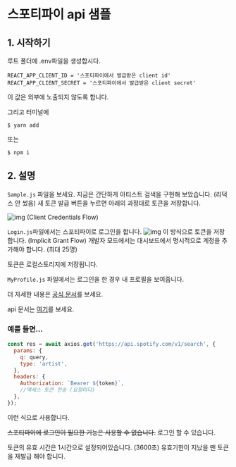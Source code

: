 # 스포티파이 api 샘플

## 1. 시작하기

루트 폴더에 .env파일을 생성합시다.

```
REACT_APP_CLIENT_ID = '스포티파이에서 발급받은 client id'
REACT_APP_CLIENT_SECRET = '스포티파이에서 발급받은 client secret'
```

이 값은 외부에 노출되지 않도록 합니다.

그리고 터미널에

```
$ yarn add
```

또는

```
$ npm i
```

## 2. 설명

`Sample.js` 파일을 보세요. 지금은 간단하게 아티스트 검색을 구현해 보았습니다. (리덕스 안 썼음) 새 토큰 발급 버튼을 누르면 아래의 과정대로 토큰을 저장합니다.

![img](https://developer.spotify.com/assets/AuthG_ClientCredentials.png)
(Client Credentials Flow)

`Login.js`파일에서는 스포티파이로 로그인을 합니다.
![img](https://developer.spotify.com/assets/AuthG_ImplicitGrant.png)
이 방식으로 토큰을 저장합니다. (Implicit Grant Flow)
개발자 모드에서는 대시보드에서 명시적으로 계정을 추가해야 합니다. (최대 25명)

토큰은 로컬스토리지에 저장됩니다.

`MyProfile.js` 파일에서는 로그인을 한 경우 내 프로필을 보여줍니다.

더 자세한 내용은 [공식 문서](https://developer.spotify.com/documentation/general/guides/authorization/client-credentials/)를 보세요.

api 문서는 [여기](https://developer.spotify.com/documentation/web-api/reference/#/)를 보세요.

### 예를 들면...

```javascript
const res = await axios.get('https://api.spotify.com/v1/search', {
  params: {
    q: query,
    type: 'artist',
  },
  headers: {
    Authorization: `Bearer ${token}`,
    //액세스 토큰 전송 (요청마다)
  },
});
```

이런 식으로 사용합니다.

~~스포티파이에 로그인이 필요한 기능은 사용할 수 없습니다.~~ 로그인 할 수 있습니다.

토큰의 유효 시간은 1시간으로 설정되어있습니다. (3600초) 유효기한이 지났을 땐 토큰을 재발급 해야 합니다.
